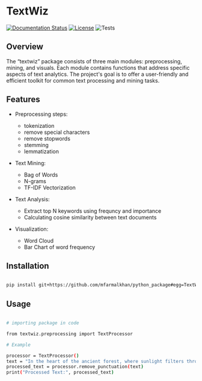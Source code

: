 # TextWiz


[![Documentation Status](https://img.shields.io/badge/docs-latest-brightgreen.svg)](https://mfarmalkhan.github.io/python_package)
[![License](https://img.shields.io/badge/license-MIT-blue.svg)](https://opensource.org/licenses/MIT)
![Tests](https://github.com/mfarmalkhan/python_package/actions/workflows/tests.yml/badge.svg)

## Overview

The “textwiz” package consists of three main modules: preprocessing, mining, and visuals. Each module contains functions that address specific aspects of text analytics. The project's goal is to offer a user-friendly and efficient toolkit for common text processing and mining tasks.

## Features

- Preprocessing steps: 
  - tokenization 
  - remove special characters
  - remove stopwords
  - stemming
  - lemmatization
  
- Text Mining: 
  - Bag of Words
  - N-grams
  - TF-IDF Vectorization
  
- Text Analysis: 
  - Extract top N keywords using frequncy and importance 
  - Calculating cosine similarity between text documents 

- Visualization:
  - Word Cloud
  - Bar Chart of word frequency 
  
## Installation

``` bash

pip install git+https://github.com/mfarmalkhan/python_package#egg=TextWiz

```

## Usage

```bash

# importing package in code

from textwiz.preprocessing import TextProcessor

# Example

processor = TextProcessor()
text = "In the heart of the ancient forest, where sunlight filters through the dense canopy, lies a hidden sanctuary. Moss-covered stones mark the entrance, leading to a tranquil clearing encircled by towering trees."
processed_text = processor.remove_punctuation(text)
print("Processed Text:", processed_text)


```